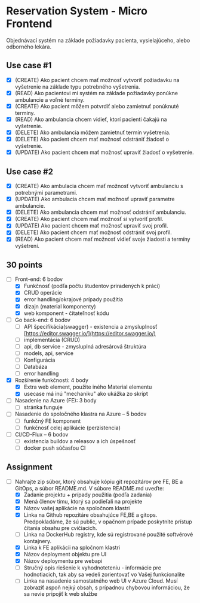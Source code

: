 # Reservation System - Micro Frontend

Objednávací systém na základe požiadavky pacienta, vysielajúceho, alebo odborného lekára.

## Use case #1

- [x] (CREATE) Ako pacient chcem mať možnosť vytvoriť požiadavku na vyšetrenie na základe typu potrebného vyšetrenia.
- [x] (READ) Ako pacientovi mi systém na základe požiadavky ponúkne ambulancie a voľné termíny.
- [x] (CREATE) Ako pacient môžem potvrdiť alebo zamietnuť ponúknuté termíny.
- [x] (READ) Ako ambulancia chcem vidieť, ktorí pacienti čakajú na vyšetrenie.
- [x] (DELETE) Ako ambulancia môžem zamietnuť termín vyšetrenia.
- [x] (DELETE) Ako pacient chcem mať možnosť odstrániť žiadosť o vyšetrenie.
- [x] (UPDATE) Ako pacient chcem mať možnosť upraviť žiadosť o vyšetrenie.

## Use case #2

- [x] (CREATE) Ako ambulacia chcem mať možnosť vytvoriť ambulanciu s potrebnými parametrami.
- [x] (UPDATE) Ako ambulacia chcem mať možnosť upraviť parametre ambulancie.
- [x] (DELETE) Ako ambulancia chcem mať možnosť odstrániť ambulanciu.
- [x] (CREATE) Ako pacient chcem mať možnosť si vytvoriť profil.
- [x] (UPDATE) Ako pacient chcem mať možnosť upraviť svoj profil.
- [x] (DELETE) Ako pacient chcem mať možnosť odstrániť svoj profil.
- [x] (READ) Ako pacient chcem mať možnosť vidieť svoje žiadosti a termíny vyšetrení.

## 30 points

- [ ] Front-end: 6 bodov
  - [x] Funkčnosť (podľa počtu študentov priradených k práci)
  - [x] CRUD operácie
  - [x] error handling/okrajové prípady použitia
  - [x] dizajn (material komponenty)
  - [x] web komponent - čitateľnosť kódu
- [ ] Go back-end: 6 bodov
  - [ ] API špecifikácia(swagger) - existencia a zmysluplnosť [https://editor.swagger.io/](https://editor.swagger.io/)
  - [ ] implementácia (CRUD)
  - [ ] api, db service - zmysluplná adresárová štruktúra
  - [ ] models, api, service
  - [ ] Konfigurácia
  - [ ] Databáza
  - [ ] error handling
- [x] Rozšírenie funkčnosti: 4 body
  - [x] Extra web element, použite iného Material elementu
  - [x] usecase má inú "mechaniku" ako ukážka zo skrípt
- [ ] Nasadenie na Azure (FE): 3 body
  - [ ] stránka funguje
- [ ] Nasadenie do spoločného klastra na Azure – 5 bodov
  - [ ] funkčný FE komponent
  - [ ] funkčnosť celej aplikácie (perzistencia)
- [ ] CI/CD-Flux – 6 bodov
  - [ ] existencia buildov a releasov a ich úspešnosť
  - [ ] docker push súčasťou CI

## Assignment

- [ ] Nahrajte zip súbor, ktorý obsahuje kópiu git repozitárov pre FE, BE a GitOps, a súbor README.md. V súbore README.md uveďte:
  - [x] Zadanie projektu + prípady použitia (podľa zadania)
  - [x] Mená členov tímu, ktorý sa podieľali na projekte
  - [x] Názov vašej aplikácie na spoločnom klastri
  - [x] Linka na Github repozitáre obsahujúce FE,BE a gitops. Predpokladáme, že sú public,
  v opačnom prípade poskytnite prístup čítania obsahu pre cvičiacich.
  - [ ] Linka na DockerHub registry, kde sú registrované použité softvérové kontajnery.
  - [x] Linka k FE aplikácii na spločnom klastri
  - [x] Názov deployment objektu pre UI
  - [x] Názov deploymentu pre webapi
  - [ ] Stručný opis riešenie k vyhodnoteteniu - informácie pre hodnotiacich, tak aby sa vedeli zorientovať vo Vašej funkcionalite
  - [ ] Linka na nasadenie samostatného web UI v Azure Cloud. Musí zobraziť aspoň nejký obsah, s prípadnou chybovou informáciou, že sa nevie pripojiť k web službe
